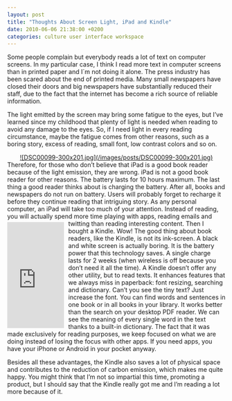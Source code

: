 ```yaml
---
layout: post
title: "Thoughts About Screen Light, iPad and Kindle"
date: 2010-06-06 21:38:00 +0200
categories: culture user interface workspace
---
```


Some people complain but everybody reads a lot of text on computer screens. In my particular case, I think I read more text in computer screens than in printed paper and I´m not doing it alone. The press industry has been scared about the end of printed media. Many small newspapers have closed their doors and big newspapers have substantially reduced their staff, due to the fact that the internet has become a rich source of reliable information.

The light emitted by the screen may bring some fatigue to the eyes, but I’ve learned since my childhood that plenty of light is needed when reading to avoid any damage to the eyes. So, if I need light in every reading circumstance, maybe the fatigue comes from other reasons, such as a boring story, excess of reading, small font, low contrast colors and so on.

<div style="clear: both; text-align: center;"><a href="http://69.89.31.239/~hildeber/wp-content/uploads/2010/06/DSC00099.jpg" style="margin-left: 1em; margin-right: 1em;">![DSC00099-300x201.jpg](/images/posts/DSC00099-300x201.jpg)</a></div>
Therefore, for those who don’t believe that iPad is a good book reader because of the light emission, they are wrong. iPad is not a good book reader for other reasons. The battery lasts for 10 hours maximum. The last thing a good reader thinks about is charging the battery. After all, books and newspapers do not run on battery. Users will probably forget to recharge it before they continue reading that intriguing story. As any personal computer, an iPad will take too much of your attention. Instead of reading, you will actually spend more time playing with apps, reading emails and twitting than reading interesting content.

<iframe align="left" frameborder="0" marginheight="0" marginwidth="0" scrolling="no" src="http://rcm.amazon.com/e/cm?t=c03ce-20&amp;o=1&amp;p=8&amp;l=bpl&amp;asins=B0015T963C&amp;fc1=000000&amp;IS2=1&amp;lt1=_blank&amp;m=amazon&amp;lc1=0000FF&amp;bc1=000000&amp;bg1=FFFFFF&amp;f=ifr" style="align: left; height: 245px; padding-right: 10px; padding-top: 5px; width: 131px;"></iframe>Then I bought a Kindle. Wow! The good thing about book readers, like the Kindle, is not its ink-screen. A black and white screen is actually boring. It is the battery power that this technology saves. A single charge lasts for 2 weeks (when wireless is off because you don’t need it all the time). A Kindle doesn’t offer any other utility, but to read texts. It enhances features that we always miss in paperback: font resizing, searching and dictionary. Can’t you see the tiny text? Just increase the font. You can find words and sentences in one book or in all books in your library. It works better than the search on your desktop PDF reader. We can see the meaning of every single word in the text thanks to a built-in dictionary. The fact that it was made exclusively for reading purposes, we keep focused on what we are doing instead of losing the focus with other apps. If you need apps, you have your iPhone or Android in your pocket anyway.

Besides all these advantages, the Kindle also saves a lot of physical space and contributes to the reduction of carbon emission, which makes me quite happy. You might think that I’m not so impartial this time, promoting a product, but I should say that the Kindle really got me and I’m reading a lot more because of it.
